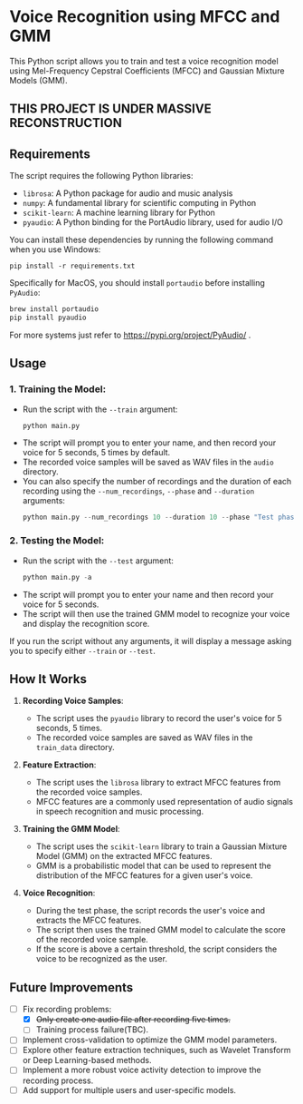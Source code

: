 # Voice Recognition using MFCC and GMM

This Python script allows you to train and test a voice recognition model using Mel-Frequency Cepstral Coefficients (MFCC) and Gaussian Mixture Models (GMM).

## **THIS PROJECT IS UNDER MASSIVE RECONSTRUCTION**

## Requirements

The script requires the following Python libraries:

- `librosa`: A Python package for audio and music analysis
- `numpy`: A fundamental library for scientific computing in Python
- `scikit-learn`: A machine learning library for Python
- `pyaudio`: A Python binding for the PortAudio library, used for audio I/O

You can install these dependencies by running the following command when you use Windows:

```
pip install -r requirements.txt
```

Specifically for MacOS, you should install `portaudio` before installing `PyAudio`:

```zsh
brew install portaudio
pip install pyaudio
```

For more systems just refer to https://pypi.org/project/PyAudio/ .

## Usage


### 1. **Training the Model**:
   
   - Run the script with the `--train` argument:
     ```python
     python main.py 
     ```
   - The script will prompt you to enter your name, and then record your voice for 5 seconds, 5 times by default.
   - The recorded voice samples will be saved as WAV files in the `audio` directory.
   - You can also specify the number of recordings and the duration of each recording using the `--num_recordings`,  `--phase` and `--duration` arguments:
     ```python
     python main.py --num_recordings 10 --duration 10 --phase "Test phase for several seconds."
     ```
   
### 2. **Testing the Model**:
   - Run the script with the `--test` argument:
     ```python
     python main.py -a
     ```
   - The script will prompt you to enter your name and then record your voice for 5 seconds.
   - The script will then use the trained GMM model to recognize your voice and display the recognition score.

If you run the script without any arguments, it will display a message asking you to specify either `--train` or `--test`.

## How It Works

1. **Recording Voice Samples**:
   - The script uses the `pyaudio` library to record the user's voice for 5 seconds, 5 times.
   - The recorded voice samples are saved as WAV files in the `train_data` directory.

2. **Feature Extraction**:
   - The script uses the `librosa` library to extract MFCC features from the recorded voice samples.
   - MFCC features are a commonly used representation of audio signals in speech recognition and music processing.

3. **Training the GMM Model**:
   - The script uses the `scikit-learn` library to train a Gaussian Mixture Model (GMM) on the extracted MFCC features.
   - GMM is a probabilistic model that can be used to represent the distribution of the MFCC features for a given user's voice.

4. **Voice Recognition**:
   - During the test phase, the script records the user's voice and extracts the MFCC features.
   - The script then uses the trained GMM model to calculate the score of the recorded voice sample.
   - If the score is above a certain threshold, the script considers the voice to be recognized as the user.

## Future Improvements

- [ ] Fix recording problems:
  - [x] ~~Only create one audio file after recording five times.~~
  - [ ] Training process failure(TBC).
- [ ] Implement cross-validation to optimize the GMM model parameters.
- [ ] Explore other feature extraction techniques, such as Wavelet Transform or Deep Learning-based methods.
- [ ] Implement a more robust voice activity detection to improve the recording process.
- [ ] Add support for multiple users and user-specific models.